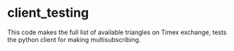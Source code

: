 # client_testing
This code makes the full list of available triangles on Timex exchange, tests the python client for making multisubscribing.
